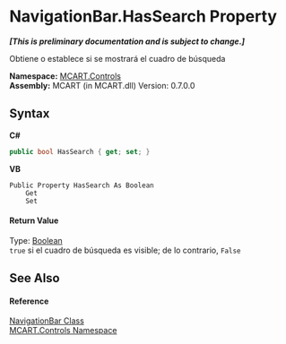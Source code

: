 # NavigationBar.HasSearch Property 
 _**\[This is preliminary documentation and is subject to change.\]**_

Obtiene o establece si se mostrará el cuadro de búsqueda

**Namespace:**&nbsp;<a href="1c9d7a8e-81d4-838a-f87d-7379b253b6ce">MCART.Controls</a><br />**Assembly:**&nbsp;MCART (in MCART.dll) Version: 0.7.0.0

## Syntax

**C#**<br />
``` C#
public bool HasSearch { get; set; }
```

**VB**<br />
``` VB
Public Property HasSearch As Boolean
	Get
	Set
```


#### Return Value
Type: <a href="http://msdn2.microsoft.com/es-es/library/a28wyd50" target="_blank">Boolean</a><br />`true` si el cuadro de búsqueda es visible; de lo contrario, `False`

## See Also


#### Reference
<a href="f8adee10-4c70-0c35-f2ea-0afdd2e92957">NavigationBar Class</a><br /><a href="1c9d7a8e-81d4-838a-f87d-7379b253b6ce">MCART.Controls Namespace</a><br />
